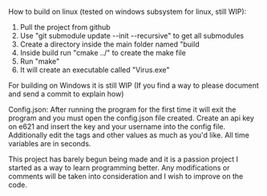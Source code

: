How to build on linux (tested on windows subsystem for linux, still WIP):
1. Pull the project from github
2. Use "git submodule update --init --recursive" to get all submodules
3. Create a directory inside the main folder named "build
4. Inside build run "cmake ../" to create the make file
5. Run "make"
6. It will create an executable called "Virus.exe"

For building on Windows it is still WIP (If you find a way to please document and send a commit to explain how)

Config.json:
After running the program for the first time it will exit the program and you must open the config.json 
file created. Create an api key on e621 and insert the key and your username into the config file.
Additionally edit the tags and other values as much as you'd like. All time variables are in 
seconds.

This project has barely begun being made and it is a passion project I started as a way to learn programming
better. Any modifications or comments will be taken into consideration and I wish to improve on the code.

